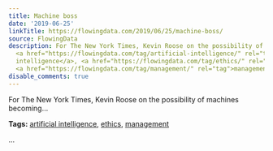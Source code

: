 ```yaml
---
title: Machine boss
date: '2019-06-25'
linkTitle: https://flowingdata.com/2019/06/25/machine-boss/
source: FlowingData
description: For The New York Times, Kevin Roose on the possibility of machines becoming&#8230;<p><strong>Tags:</strong>
  <a href="https://flowingdata.com/tag/artificial-intelligence/" rel="tag">artificial
  intelligence</a>, <a href="https://flowingdata.com/tag/ethics/" rel="tag">ethics</a>,
  <a href="https://flowingdata.com/tag/management/" rel="tag">management</a></p> ...
disable_comments: true
---
```

For The New York Times, Kevin Roose on the possibility of machines becoming&#8230;<p><strong>Tags:</strong> <a href="https://flowingdata.com/tag/artificial-intelligence/" rel="tag">artificial intelligence</a>, <a href="https://flowingdata.com/tag/ethics/" rel="tag">ethics</a>, <a href="https://flowingdata.com/tag/management/" rel="tag">management</a></p> ...